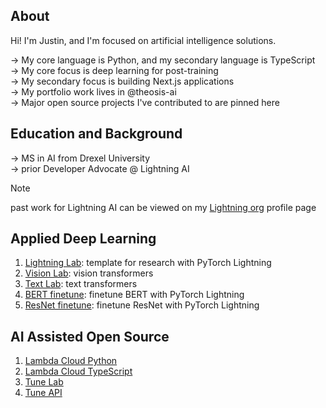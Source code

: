 ## About
Hi! I'm Justin, and I'm focused on artificial intelligence solutions. 

→ My core language is Python, and my secondary language is TypeScript <br/>
→ My core focus is deep learning for post-training <br/>
→ My secondary focus is building Next.js applications <br/>
→ My portfolio work lives in <a href="https://github.com/theosis-ai" style="text-decoration: none">@theosis-ai</a> <br/>
→ Major open source projects I've contributed to are pinned here

## Education and Background

→ MS in AI from Drexel University <br/>
→ prior Developer Advocate @ Lightning AI 

> [!NOTE]
> past work for Lightning AI can be viewed on my [Lightning org](https://lightning.ai/justin) profile page <br/>

## Applied Deep Learning

1. [Lightning Lab](https://github.com/jxtngx/lightning-lab): template for research with PyTorch Lightning
2. [Vision Lab](https://github.com/jxtngx/vision-lab): vision transformers
3. [Text Lab](https://github.com/jxtngx/text-lab): text transformers
4. [BERT finetune](https://github.com/jxtngx/bert-finetune): finetune BERT with PyTorch Lightning
5. [ResNet finetune](https://github.com/jxtngx/resnet-finetune): finetune ResNet with PyTorch Lightning

## AI Assisted Open Source

1. [Lambda Cloud Python](https://github.com/jxtngx/lambda-cloud-python)
2. [Lambda Cloud TypeScript](https://github.com/jxtngx/lambda-cloud-typescript)
3. [Tune Lab](https://github.com/theosis-ai/tunelab)
4. [Tune API](https://github.com/theosis-ai/tuneapi)

<!--- ## Open Guides

> [!IMPORTANT]
> all guides are in active development as of 03/2025

 - [Intro to AI](https://github.com/jxtngx/intro-to-ai) (Python, PyTorch)
- [Intro to Transformers (architectures)](https://github.com/jxtngx/transformers-cookbook) (Python, PyTorch)
- [Intro to Post-training](https://github.com/jxtngx/intro-to-post-training) (Python, PyTorch, torchtune)
- [Advanced Post-training](https://github.com/jxtngx/advanced-post-training) (Python, PyTorch, NVIDIA NeMo)
<!--- - [Intro to AI Engineering](https://github.com/jxtngx/intro-to-applied-ai) (Python, Llama Stack)
<!--- - [Applied AI Engineering](https://github.com/jxtngx/applied-ai-engineering) (Python, Llama Stack)
<!--- - [Applied Fullstack AI](https://github.com/jxtngx/applied-fullstack-ai) (TypeScript, Next.js, shadcn/ui, Llama Stack)
<!--- - [Intro to Next.js for Python Engineers](https://github.com/jxtngx/intro-to-nextjs-for-python-engineers) (TypeScript, Next.js, shadcn/ui) 
<!--- - [Intro to AI Assisted Development](https://github.com/jxtngx/ai-assisted-development) -->
